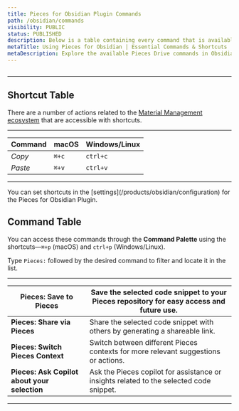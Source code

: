 ```yaml
---
title: Pieces for Obsidian Plugin Commands
path: /obsidian/commands
visibility: PUBLIC
status: PUBLISHED
description: Below is a table containing every command that is available to use in the Pieces for Obsidian Plugin.
metaTitle: Using Pieces for Obsidian | Essential Commands & Shortcuts
metaDescription: Explore the available Pieces Drive commands in Obsidian to streamline snippet management and optimize your development workflow.
---
```


<Image src="https://storage.googleapis.com/hashnode_product_documentation_assets/obsidian_plugin_assets/commands/settings_page_OBS.png" alt="" align="center" fullwidth="true" />

***

## Shortcut Table

There are a number of actions related to the [Material Management ecosystem](/products/obsidian/copilot) that are accessible with shortcuts.

***

| **Command** | **macOS** | **Windows/Linux** |
| ----------- | --------- | ----------------- |
| *Copy*      | `⌘+c`     | `ctrl+c`          |
| *Paste*     | `⌘+v`     | `ctrl+v`          |

***

<Callout type="tip">
  You can set shortcuts in the [settings](/products/obsidian/configuration) for the Pieces for Obsidian Plugin.
</Callout>

## Command Table

You can access these commands through the **Command Palette** using the shortcuts—`⌘+p` (macOS) and `ctrl+p` (Windows/Linux).

Type `Pieces:` followed by the desired command to filter and locate it in the list.

***

| **Pieces: Save to Pieces**                   | Save the selected code snippet to your Pieces repository for easy access and future use. |
| ----------------------------------------------------------- | ---------------------------------------------------------------------------------------- |
| **Pieces: Share via Pieces**                 | Share the selected code snippet with others by generating a shareable link.              |
| **Pieces: Switch Pieces Context**            | Switch between different Pieces contexts for more relevant suggestions or actions.       |
| **Pieces: Ask Copilot about your selection** | Ask the Pieces copilot for assistance or insights related to the selected code snippet.  |

***